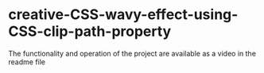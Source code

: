 # creative-CSS-wavy-effect-using-CSS-clip-path-property
The functionality and operation of the project are available as a video in the readme file
